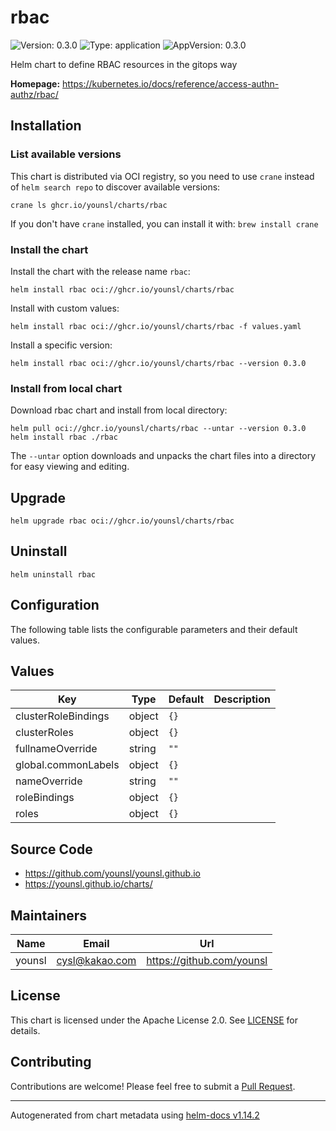 # rbac

![Version: 0.3.0](https://img.shields.io/badge/Version-0.3.0-informational?style=flat-square) ![Type: application](https://img.shields.io/badge/Type-application-informational?style=flat-square) ![AppVersion: 0.3.0](https://img.shields.io/badge/AppVersion-0.3.0-informational?style=flat-square)

Helm chart to define RBAC resources in the gitops way

**Homepage:** <https://kubernetes.io/docs/reference/access-authn-authz/rbac/>

## Installation

### List available versions

This chart is distributed via OCI registry, so you need to use `crane` instead of `helm search repo` to discover available versions:

```console
crane ls ghcr.io/younsl/charts/rbac
```

If you don't have `crane` installed, you can install it with: `brew install crane`

### Install the chart

Install the chart with the release name `rbac`:

```console
helm install rbac oci://ghcr.io/younsl/charts/rbac
```

Install with custom values:

```console
helm install rbac oci://ghcr.io/younsl/charts/rbac -f values.yaml
```

Install a specific version:

```console
helm install rbac oci://ghcr.io/younsl/charts/rbac --version 0.3.0
```

### Install from local chart

Download rbac chart and install from local directory:

```console
helm pull oci://ghcr.io/younsl/charts/rbac --untar --version 0.3.0
helm install rbac ./rbac
```

The `--untar` option downloads and unpacks the chart files into a directory for easy viewing and editing.

## Upgrade

```console
helm upgrade rbac oci://ghcr.io/younsl/charts/rbac
```

## Uninstall

```console
helm uninstall rbac
```

## Configuration

The following table lists the configurable parameters and their default values.

## Values

| Key | Type | Default | Description |
|-----|------|---------|-------------|
| clusterRoleBindings | object | `{}` |  |
| clusterRoles | object | `{}` |  |
| fullnameOverride | string | `""` |  |
| global.commonLabels | object | `{}` |  |
| nameOverride | string | `""` |  |
| roleBindings | object | `{}` |  |
| roles | object | `{}` |  |

## Source Code

* <https://github.com/younsl/younsl.github.io>
* <https://younsl.github.io/charts/>

## Maintainers

| Name | Email | Url |
| ---- | ------ | --- |
| younsl | <cysl@kakao.com> | <https://github.com/younsl> |

## License

This chart is licensed under the Apache License 2.0. See [LICENSE](https://github.com/younsl/younsl.github.io/blob/main/LICENSE) for details.

## Contributing

Contributions are welcome! Please feel free to submit a [Pull Request](https://github.com/younsl/younsl.github.io/pulls).

----------------------------------------------
Autogenerated from chart metadata using [helm-docs v1.14.2](https://github.com/norwoodj/helm-docs/releases/v1.14.2)
